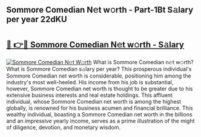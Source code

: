 ## Sommore Comedian N𝚎t w𝚘rth - Part-1Bt S𝚊lary per year 22dKU

# <h2><a href="http://gc01ykr.nevu.top/?p=Sommore+Comedian">🔗 👉🔴 Sommore Comedian N𝚎t w𝚘rth - S𝚊lary</a></h2>

[![Sommore Comedian N𝚎t W𝚘rth](https://i.imgur.com/Oavwk0R.jpeg)](http://gc01ykr.nevu.top/?p=Sommore+Comedian)
What is Sommore Comedian n𝚎t w𝚘rth? What is Sommore Comedian s𝚊lary per year?
This prosperous individual's Sommore Comedian net worth is considerable, positioning him among the industry's most well-heeled. His income from his job is substantial, however, Sommore Comedian net worth is thought to be greater due to his extensive business interests and real estate holdings. This affluent individual, whose Sommore Comedian net worth is among the highest globally, is renowned for his business acumen and financial brilliance. This wealthy individual, boasting a Sommore Comedian net worth in the billions and an impressive yearly income, serves as a prime illustration of the might of diligence, devotion, and monetary wisdom.
